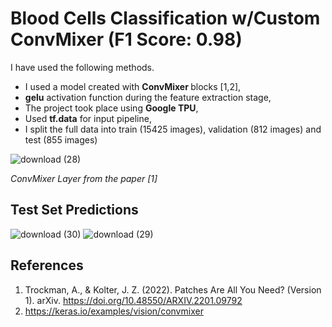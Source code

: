 # Blood Cells Classification w/Custom ConvMixer (F1 Score: 0.98)

I have used the following methods.

* I used a model created with <b>ConvMixer </b> blocks [1,2],
* <b>gelu</b> activation function during the feature extraction stage,
* The project took place using <b>Google TPU</b>,
* Used <b>tf.data</b> for input pipeline,
* I split the full data into train (15425 images), validation (812 images) and test (855 images)


![download (28)](https://github.com/john-fante/blood-cell-classification-covmixer/assets/50263592/d24d7603-43f1-487e-bfae-1ef7bcf3ad21)

<i> ConvMixer Layer from the paper [1]</i>

## Test Set Predictions
![download (30)](https://github.com/john-fante/blood-cell-classification-covmixer/assets/50263592/83f1aa1f-d996-4b49-b54a-cb8b4b8529cf)
![download (29)](https://github.com/john-fante/blood-cell-classification-covmixer/assets/50263592/83daf45e-6ee4-441c-b103-42053ce4e80f)



## References
1. Trockman, A., & Kolter, J. Z. (2022). Patches Are All You Need? (Version 1). arXiv. https://doi.org/10.48550/ARXIV.2201.09792
2. https://keras.io/examples/vision/convmixer

